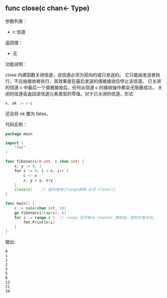 ## func close(c chan<- Type)

参数列表：

- c 信道

返回值：

- 无

功能说明：

close 内建函数关闭信道，该信道必须为双向的或只发送的。 它只能由发送者执行，不应由接收者执行，其效果是在最后发送的值被接收后停止该信道。 已关闭的信道 c 中最后一个值被接收后，任何从信道 c 的接收操作都会无阻塞成功， 关闭的信道会返回该信道元素类型的零值。对于已关闭的信道，形式

```go
x, ok := <-c
```

还会将 ok 置为 false。

代码实例：

```go
package main

import (
	"fmt"
)

func fibonacci(n int, c chan int) {
	x, y := 0, 1
	for i := 0; i < n; i++ {
		c <- x
		x, y = y, x+y
	}
	close(c)	// 因为使用了range调用,必须 close(c)
}

func main() {
	c := make(chan int, 10)
	go fibonacci(cap(c), c)
	for i := range c {	// range 会不断从 channel 接收值，直到它被关闭。
		fmt.Println(i)
	}
}
```

输出:

~~~
0
1
1
2
3
5
8
13
21
34
~~~
